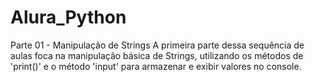 # Alura_Python
Parte 01 - Manipulação de Strings
A primeira parte dessa sequência de aulas foca na manipulação básica de Strings, utilizando os métodos de 'print()' e o método 'input' para armazenar e exibir valores no console.
